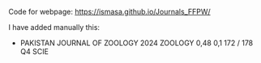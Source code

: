 Code for webpage: https://ismasa.github.io/Journals_FFPW/

I have added manually this:
- PAKISTAN JOURNAL OF ZOOLOGY	2024	ZOOLOGY	0,48	0,1	172 / 178	Q4	SCIE
